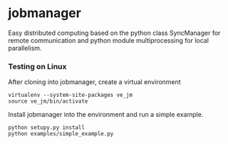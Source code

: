 jobmanager
==========

Easy distributed computing based on the python class SyncManager for remote communication and python module multiprocessing for local parallelism.

### Testing on Linux
After cloning into jobmanager, create a virtual environment

    virtualenv --system-site-packages ve_jm
    source ve_jm/bin/activate

Install jobmanager into the environment and run a simple example.   

    python setupy.py install
    python examples/simple_example.py
   
